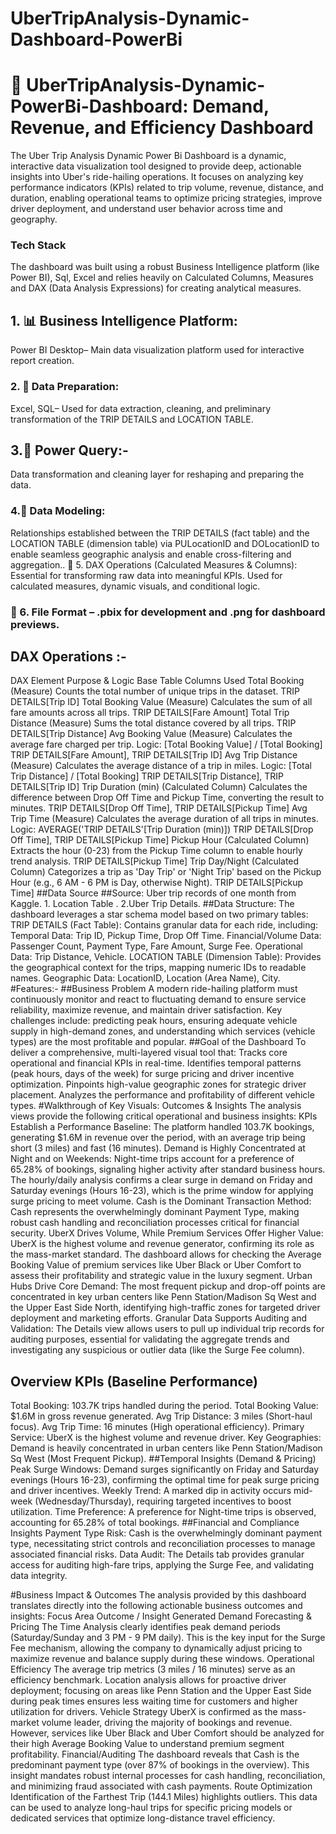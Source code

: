 # UberTripAnalysis-Dynamic-Dashboard-PowerBi
# 🚗 UberTripAnalysis-Dynamic-PowerBi-Dashboard: Demand, Revenue, and Efficiency Dashboard

The Uber Trip Analysis Dynamic Power Bi Dashboard is a dynamic, interactive data visualization tool designed to provide deep, actionable insights into Uber's ride-hailing operations.
It focuses on analyzing key performance indicators (KPIs) related to trip volume, revenue, distance, and duration, enabling operational teams to optimize pricing strategies, improve driver deployment, and understand user behavior across time and geography.

### Tech Stack
The dashboard was built using a robust Business Intelligence platform (like Power BI), Sql, Excel and relies heavily on Calculated Columns, Measures and  DAX (Data Analysis Expressions) for creating analytical measures. 

## 1. 📊 Business Intelligence Platform:
Power BI Desktop– Main data visualization platform used for interactive report creation.
### 2. 📂 Data Preparation:
Excel, SQL– Used for data extraction, cleaning, and preliminary transformation of the TRIP DETAILS and LOCATION TABLE.
##  3.📂 Power Query:-
Data transformation and cleaning layer for reshaping and preparing the data.
### 4.📝 Data Modeling: 
Relationships established between the TRIP DETAILS (fact table) and the LOCATION TABLE (dimension table) via PULocationID and DOLocationID to enable seamless geographic analysis and enable cross-filtering and aggregation..
🧠 5. DAX Operations (Calculated Measures & Columns): Essential for transforming raw data into meaningful KPIs. Used for calculated measures, dynamic visuals, and conditional logic.
### 📁 6. File Format – .pbix for development and .png for dashboard previews.

## DAX Operations :- 
DAX Element	Purpose & Logic	Base Table Columns Used
Total Booking (Measure)	Counts the total number of unique trips in the dataset.	TRIP DETAILS[Trip ID]
Total Booking Value (Measure)	Calculates the sum of all fare amounts across all trips.	TRIP DETAILS[Fare Amount]
Total Trip Distance (Measure)	Sums the total distance covered by all trips.	TRIP DETAILS[Trip Distance]
Avg Booking Value (Measure)	Calculates the average fare charged per trip. Logic: [Total Booking Value] / [Total Booking]	TRIP DETAILS[Fare Amount], TRIP DETAILS[Trip ID]
Avg Trip Distance (Measure)	Calculates the average distance of a trip in miles. Logic: [Total Trip Distance] / [Total Booking]	TRIP DETAILS[Trip Distance], TRIP DETAILS[Trip ID]
Trip Duration (min) (Calculated Column)	Calculates the difference between Drop Off Time and Pickup Time, converting the result to minutes.	TRIP DETAILS[Drop Off Time], TRIP DETAILS[Pickup Time]
Avg Trip Time (Measure)	Calculates the average duration of all trips in minutes. Logic: AVERAGE('TRIP DETAILS'[Trip Duration (min)])	TRIP DETAILS[Drop Off Time], TRIP DETAILS[Pickup Time]
Pickup Hour (Calculated Column)	Extracts the hour (0-23) from the Pickup Time column to enable hourly trend analysis.	TRIP DETAILS[Pickup Time]
Trip Day/Night (Calculated Column)	Categorizes a trip as 'Day Trip' or 'Night Trip' based on the Pickup Hour (e.g., 6 AM - 6 PM is Day, otherwise Night).	TRIP DETAILS[Pickup Time]
##Data Source
##Source: Uber trip records of one month from Kaggle.
                 1. Location Table .
                 2.Uber Trip Details.
##Data Structure: The dashboard leverages a star schema model based on two primary tables:
TRIP DETAILS (Fact Table): Contains granular data for each ride, including:
Temporal Data: Trip ID, Pickup Time, Drop Off Time.
Financial/Volume Data: Passenger Count, Payment Type, Fare Amount, Surge Fee.
Operational Data: Trip Distance, Vehicle.
LOCATION TABLE (Dimension Table): Provides the geographical context for the trips, mapping numeric IDs to readable names.
Geographic Data: LocationID, Location (Area Name), City.
#Features:-
##Business Problem
A modern ride-hailing platform must continuously monitor and react to fluctuating demand to ensure service reliability, maximize revenue, and maintain driver satisfaction. Key challenges include: predicting peak hours, ensuring adequate vehicle supply in high-demand zones, and understanding which services (vehicle types) are the most profitable and popular.
##Goal of the Dashboard
To deliver a comprehensive, multi-layered visual tool that:
Tracks core operational and financial KPIs in real-time.
Identifies temporal patterns (peak hours, days of the week) for surge pricing and driver incentive optimization.
Pinpoints high-value geographic zones for strategic driver placement.
Analyzes the performance and profitability of different vehicle types.
#Walkthrough of Key Visuals: Outcomes & Insights
The analysis views provide the following critical operational and business insights:
KPIs Establish a Performance Baseline:
The platform handled 103.7K bookings, generating $1.6M in revenue over the period, with an average trip being short (3 miles) and fast (16 minutes).
Demand is Highly Concentrated at Night and on Weekends:
Night-time trips account for a preference of 65.28% of bookings, signaling higher activity after standard business hours.
The hourly/daily analysis confirms a clear surge in demand on Friday and Saturday evenings (Hours 16-23), which is the prime window for applying surge pricing to meet volume.
Cash is the Dominant Transaction Method:
Cash represents the overwhelmingly dominant Payment Type, making robust cash handling and reconciliation processes critical for financial security.
UberX Drives Volume, While Premium Services Offer Higher Value:
UberX is the highest volume and revenue generator, confirming its role as the mass-market standard.
The dashboard allows for checking the Average Booking Value of premium services like Uber Black or Uber Comfort to assess their profitability and strategic value in the luxury segment.
Urban Hubs Drive Core Demand:
The most frequent pickup and drop-off points are concentrated in key urban centers like Penn Station/Madison Sq West and the Upper East Side North, identifying high-traffic zones for targeted driver deployment and marketing efforts.
Granular Data Supports Auditing and Validation:
The Details view allows users to pull up individual trip records for auditing purposes, essential for validating the aggregate trends and investigating any suspicious or outlier data (like the Surge Fee column).

## Overview KPIs (Baseline Performance)
Total Booking: 103.7K trips handled during the period.
Total Booking Value: $1.6M in gross revenue generated.
Avg Trip Distance: 3 miles (Short-haul focus).
Avg Trip Time: 16 minutes (High operational efficiency).
Primary Service: UberX is the highest volume and revenue driver.
Key Geographies: Demand is heavily concentrated in urban centers like Penn Station/Madison Sq West (Most Frequent Pickup).
##Temporal Insights (Demand & Pricing)
Peak Surge Windows: Demand surges significantly on Friday and Saturday evenings (Hours 16-23), confirming the optimal time for peak surge pricing and driver incentives.
Weekly Trend: A marked dip in activity occurs mid-week (Wednesday/Thursday), requiring targeted incentives to boost utilization.
Time Preference: A preference for Night-time trips is observed, accounting for 65.28% of total bookings.
##Financial and Compliance Insights
Payment Type Risk: Cash is the overwhelmingly dominant payment type, necessitating strict controls and reconciliation processes to manage associated financial risks.
Data Audit: The Details tab provides granular access for auditing high-fare trips, applying the Surge Fee, and validating data integrity.

#Business Impact & Outcomes
The analysis provided by this dashboard translates directly into the following actionable business outcomes and insights:
Focus Area	Outcome / Insight Generated
Demand Forecasting & Pricing	The Time Analysis clearly identifies peak demand periods (Saturday/Sunday and 3 PM - 9 PM daily). This is the key input for the Surge Fee mechanism, allowing the company to dynamically adjust pricing to maximize revenue and balance supply during these windows.
Operational Efficiency	The average trip metrics (3 miles / 16 minutes) serve as an efficiency benchmark. Location analysis allows for proactive driver deployment; focusing on areas like Penn Station and the Upper East Side during peak times ensures less waiting time for customers and higher utilization for drivers.
Vehicle Strategy	UberX is confirmed as the mass-market volume leader, driving the majority of bookings and revenue. However, services like Uber Black and Uber Comfort should be analyzed for their high Average Booking Value to understand premium segment profitability.
Financial/Auditing	The dashboard reveals that Cash is the predominant payment type (over 87% of bookings in the overview). This insight mandates robust internal processes for cash handling, reconciliation, and minimizing fraud associated with cash payments.
Route Optimization	Identification of the Farthest Trip (144.1 Miles) highlights outliers. This data can be used to analyze long-haul trips for specific pricing models or dedicated services that optimize long-distance travel efficiency.
